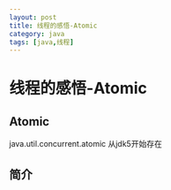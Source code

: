 ```yaml
---
layout: post
title: 线程的感悟-Atomic
category: java
tags: [java,线程]
---
```


# 线程的感悟-Atomic #

## Atomic ##

java.util.concurrent.atomic 从jdk5开始存在

## 简介 ##

